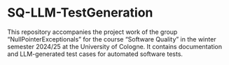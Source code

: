 # SQ-LLM-TestGeneration
This repository accompanies the project work of the group “NullPointerExceptionals” for the course “Software Quality” in the winter semester 2024/25 at the University of Cologne. It contains documentation and LLM-generated test cases for automated software tests.

